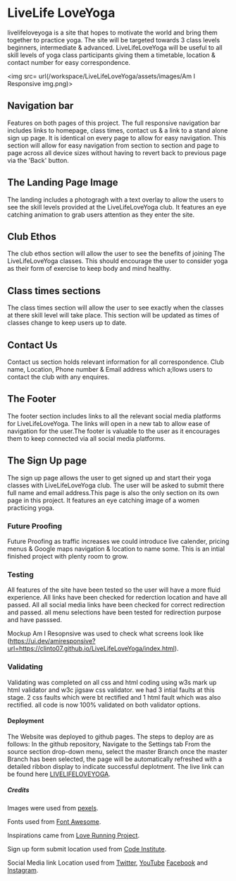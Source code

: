 # LiveLife LoveYoga

livelifeloveyoga is a site that hopes to motivate the world and bring them together to practice yoga. The site will be targeted towards 3 class levels beginners, intermediate & advanced. LiveLifeLoveYoga will be useful to all skill levels of yoga class participants giving them a timetable, location & contact number for easy correspondence.

<img src= url(/workspace/LiveLifeLoveYoga/assets/images/Am I Responsive img.png)>

## Navigation bar

Features on both pages of this project. The full responsive navigation bar includes links to homepage, class times, contact us & a link to a stand alone sign up page. It is identical on every page to allow for easy navigation.
This section will allow for easy navigation from section to section and page to page across all device sizes without having to revert back to previous page via the 'Back' button.

## The Landing Page Image

The landing includes a photogragh with a text overlay to allow the users to see the skill levels provided at the LiveLifeLoveYoga club. It features an eye catching animation to grab users attention as they enter the site.

## Club Ethos

The club ethos section will allow the user to see the benefits of joining The LiveLifeLoveYoga classes. This should encourage the user to consider yoga as their form of exercise to keep body and mind healthy.

## Class times sections

The class times section will allow the user to see exactly when the classes at there skill level will take place.
This section will be updated as times of classes change to keep users up to date.

## Contact Us

Contact us section holds relevant information for all correspondence. Club name, Location, Phone number & Email address which a;llows users to contact the club with any enquires.

## The Footer

The footer section includes links to all the relevant social media platforms for LiveLifeLoveYoga.
The links will open in a new tab to allow ease of navigation for the user.The footer is valuable to the user as it encourages them to keep connected via all social media platforms.

## The Sign Up page

The sign up page allows the user to get signed up and start their yoga classes with LiveLifeLoveYoga club. The user will be asked to submit there full name and email address.This page is also the only section on its own page in this project. It features an eye catching image of a women practicing yoga.

### Future Proofing

Future Proofing as traffic increases we could introduce live calender, pricing menus & Google maps navigation & location to name some. This is an intial finished project with plenty room to grow.

### Testing

All features of the site have been tested so the user will have a more fluid experience. All links have been checked for rederction location and have all passed. All all social media links have been checked for correct redirection and passed.
all menu selections have been tested for redirection purpose and have passsed.

Mockup Am I Resopnsive was used to check what screens look like
(https://ui.dev/amiresponsive?url=https://clinto07.github.io/LiveLifeLoveYoga/index.html).

### Validating

Validating was completed on all css and html coding using w3s mark up html validator and w3c jigsaw css validator.
we had 3 intial faults at this stage. 2 css faults which were bt rectified and 1 html fault which was also rectified.
all code is now 100% validated on both validator options.

#### Deployment

The Website was deployed to github pages. The steps to deploy are as follows: In the github repository, Navigate to the Settings tab From the source section drop-down menu, select the master Branch once the master Branch has been selected, the page will be automatically refreshed with a detailed ribbon display to indicate successful deplotment. The live link can be found here [LIVELIFELOVEYOGA](https://clinto07.github.io/livelifeloveyoga/index.html).

##### Credits

Images were used from [pexels](https://www.pexels.com/).

Fonts used from [Font Awesome](https://fontawesome.com/).

Inspirations came from [Love Running Project](https://clinto07.github.io/love-running/).

Sign up form submit location used from [Code Institute](https://formdump.codeinstitute.net/).

Social Media link Location used from [Twitter](https://twitter.com/), [YouTube](httpa://youtube.com/)
[Facebook](https://facebook.com/) and [Instagram](https://instagram.com/).